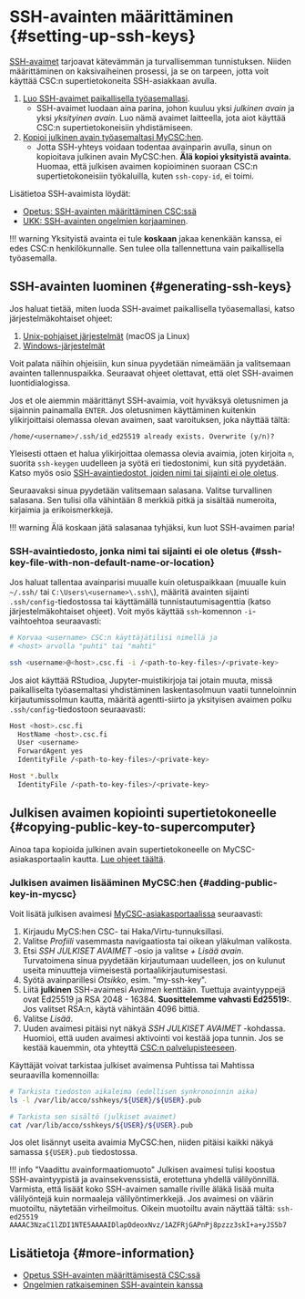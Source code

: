 # SSH-avainten määrittäminen {#setting-up-ssh-keys}

[SSH-avaimet](https://www.ssh.com/academy/ssh-keys) tarjoavat kätevämmän ja turvallisemman tunnistuksen. Niiden määrittäminen on kaksivaiheinen prosessi, ja se on tarpeen, jotta voit käyttää CSC:n supertietokoneita SSH-asiakkaan avulla.

1. [Luo SSH-avaimet paikallisella työasemallasi](#generating-ssh-keys).
    - SSH-avaimet luodaan aina parina, johon kuuluu yksi _julkinen avain_ ja yksi _yksityinen avain_. Luo nämä avaimet laitteella, jota aiot käyttää CSC:n supertietokoneisiin yhdistämiseen.
2. [Kopioi julkinen avain työasemaltasi MyCSC:hen](#copying-public-key-to-supercomputer).
    - Jotta SSH-yhteys voidaan todentaa avainparin avulla, sinun on kopioitava julkinen avain MyCSC:hen. **Älä kopioi yksityistä avainta.** Huomaa, että julkisen avaimen kopioiminen suoraan CSC:n supertietokoneisiin työkaluilla, kuten `ssh-copy-id`, ei toimi.

Lisätietoa SSH-avaimista löydät:

- [Opetus: SSH-avainten määrittäminen CSC:ssä](https://csc-training.github.io/csc-env-eff/hands-on/connecting/ssh-keys.html)
- [UKK: SSH-avainten ongelmien korjaaminen](../../support/faq/ssh-keys-not-working.md).

!!! warning
    Yksityistä avainta ei tule **koskaan** jakaa kenenkään kanssa, ei edes CSC:n henkilökunnalle. Sen tulee olla tallennettuna vain paikallisella työasemalla.

## SSH-avainten luominen {#generating-ssh-keys}

Jos haluat tietää, miten luoda SSH-avaimet paikallisella työasemallasi, katso järjestelmäkohtaiset ohjeet:

1. [Unix-pohjaiset järjestelmät](ssh-unix.md) (macOS ja Linux)
2. [Windows-järjestelmät](ssh-windows.md)

Voit palata näihin ohjeisiin, kun sinua pyydetään nimeämään ja valitsemaan avainten tallennuspaikka. Seuraavat ohjeet olettavat, että olet SSH-avaimen luontidialogissa.

Jos et ole aiemmin määrittänyt SSH-avaimia, voit hyväksyä oletusnimen ja sijainnin painamalla `ENTER`. Jos oletusnimen käyttäminen kuitenkin ylikirjoittaisi olemassa olevan avaimen, saat varoituksen, joka näyttää tältä:

```text
/home/<username>/.ssh/id_ed25519 already exists. Overwrite (y/n)?
```

Yleisesti ottaen et halua ylikirjoittaa olemassa olevia avaimia, joten kirjoita `n`, suorita `ssh-keygen` uudelleen ja syötä eri tiedostonimi, kun sitä pyydetään. Katso myös osio
[SSH-avaintiedostot, joiden nimi tai sijainti ei ole oletus](#ssh-key-file-with-non-default-name-or-location).

Seuraavaksi sinua pyydetään valitsemaan salasana. Valitse turvallinen salasana. Sen tulisi olla vähintään 8 merkkiä pitkä ja sisältää numeroita, kirjaimia ja erikoismerkkejä.

!!! warning
    Älä koskaan jätä salasanaa tyhjäksi, kun luot SSH-avaimen paria!

### SSH-avaintiedosto, jonka nimi tai sijainti ei ole oletus {#ssh-key-file-with-non-default-name-or-location}

Jos haluat tallentaa avainparisi muualle kuin oletuspaikkaan (muualle kuin `~/.ssh/` tai `C:\Users\<username>\.ssh\`), määritä avainten sijainti `.ssh/config`-tiedostossa tai käyttämällä tunnistautumisagenttia (katso järjestelmäkohtaiset ohjeet). Voit myös käyttää `ssh`-komennon `-i`-vaihtoehtoa seuraavasti:

```bash
# Korvaa <username> CSC:n käyttäjätilisi nimellä ja
# <host> arvolla "puhti" tai "mahti"

ssh <username>@<host>.csc.fi -i /<path-to-key-files>/<private-key>
```

Jos aiot käyttää RStudioa, Jupyter-muistikirjoja tai jotain muuta, missä paikalliselta työasemaltasi yhdistäminen laskentasolmuun vaatii tunneloinnin kirjautumissolmun kautta, määritä agentti-siirto ja yksityisen avaimen polku `.ssh/config`-tiedostoon seuraavasti:

```bash
Host <host>.csc.fi
  HostName <host>.csc.fi
  User <username>
  ForwardAgent yes
  IdentityFile /<path-to-key-files>/<private-key>

Host *.bullx
  IdentityFile /<path-to-key-files>/<private-key>
```

## Julkisen avaimen kopiointi supertietokoneelle {#copying-public-key-to-supercomputer}

Ainoa tapa kopioida julkinen avain supertietokoneelle on MyCSC-asiakasportaalin kautta.
[Lue ohjeet täältä](ssh-keys.md#adding-public-key-in-mycsc).

### Julkisen avaimen lisääminen MyCSC:hen {#adding-public-key-in-mycsc}

Voit lisätä julkisen avaimesi
[MyCSC-asiakasportaalissa](https://my.csc.fi) seuraavasti:

1. Kirjaudu MyCS:hen CSC- tai Haka/Virtu-tunnuksillasi.
2. Valitse _Profiili_ vasemmasta navigaatiosta tai oikean yläkulman valikosta.
3. Etsi _SSH JULKISET AVAIMET_ -osio ja valitse _+ Lisää avain_. Turvatoimena sinua pyydetään kirjautumaan uudelleen, jos on kulunut useita minuutteja viimeisestä portaalikirjautumisestasi.
4. Syötä avainparillesi _Otsikko_, esim. "my-ssh-key".
5. Liitä **julkinen** SSH-avaimesi _Avaimen_ kenttään. Tuettuja avaintyyppejä ovat Ed25519 ja RSA 2048 - 16384. **Suosittelemme vahvasti Ed25519:**. Jos valitset RSA:n, käytä vähintään 4096 bittiä.
6. Valitse _Lisää_.
7. Uuden avaimesi pitäisi nyt näkyä _SSH JULKISET AVAIMET_ -kohdassa. Huomioi, että uuden avaimesi aktivointi voi kestää jopa tunnin. Jos se kestää kauemmin, ota yhteyttä [CSC:n palvelupisteeseen](../../support/contact.md).

Käyttäjät voivat tarkistaa julkiset avaimensa Puhtissa tai Mahtissa seuraavilla komennoilla:

```bash
# Tarkista tiedoston aikaleima (edellisen synkronoinnin aika)
ls -l /var/lib/acco/sshkeys/${USER}/${USER}.pub

# Tarkista sen sisältö (julkiset avaimet)
cat /var/lib/acco/sshkeys/${USER}/${USER}.pub
```

Jos olet lisännyt useita avaimia MyCSC:hen, niiden pitäisi kaikki näkyä samassa `${USER}.pub` tiedostossa.

!!! info "Vaadittu avainformaatiomuoto"
    Julkisen avaimesi tulisi koostua SSH-avaintyypistä ja avainsekvenssistä, erotettuna yhdellä välilyönnillä. Varmista, että lisäät koko SSH-avaimen samalle riville äläkä lisää muita välilyöntejä kuin normaaleja välilyöntimerkkejä. Jos avaimesi on väärin muotoiltu, näytetään virheilmoitus. Oikein muotoiltu avain näyttää tältä:
    ```
    ssh-ed25519 AAAAC3NzaC1lZDI1NTE5AAAAIDlapOdeoxNvz/1AZFRjGAPnPj8pzzz3skI+a+yJS5b7
    ```

## Lisätietoja {#more-information}

- [Opetus SSH-avainten määrittämisestä CSC:ssä](https://csc-training.github.io/csc-env-eff/hands-on/connecting/ssh-keys.html)
- [Ongelmien ratkaiseminen SSH-avaintein kanssa](../../support/faq/ssh-keys-not-working.md)